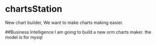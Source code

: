# chartsStation
New chart builder, We want to make charts making easier.

##Business Intelligence 
I am going to build a new orm charts maker.
the model is for mysql